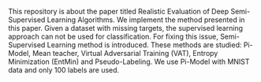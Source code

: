 This repository is about the paper titled Realistic Evaluation of Deep Semi-Supervised
Learning Algorithms. We implement the method presented in this paper.
Given a dataset with missing targets, the supervised learning approach can not be used for classification. For fixing this issue, Semi-Supervised Learning method is introduced.
These methods are studied: Pi-Model, Mean teacher, Virtual Adversarial Training (VAT), Entropy Minimization (EntMin) and Pseudo-Labeling.
We use Pi-Model with MNIST data and only 100 labels are used. 
